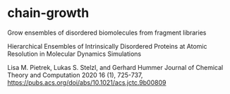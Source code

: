 # chain-growth
Grow ensembles of disordered biomolecules from fragment libraries

Hierarchical Ensembles of Intrinsically Disordered Proteins at Atomic Resolution in Molecular Dynamics Simulations

Lisa M. Pietrek, Lukas S. Stelzl, and Gerhard Hummer
Journal of Chemical Theory and Computation 2020 16 (1), 725-737, https://pubs.acs.org/doi/abs/10.1021/acs.jctc.9b00809
